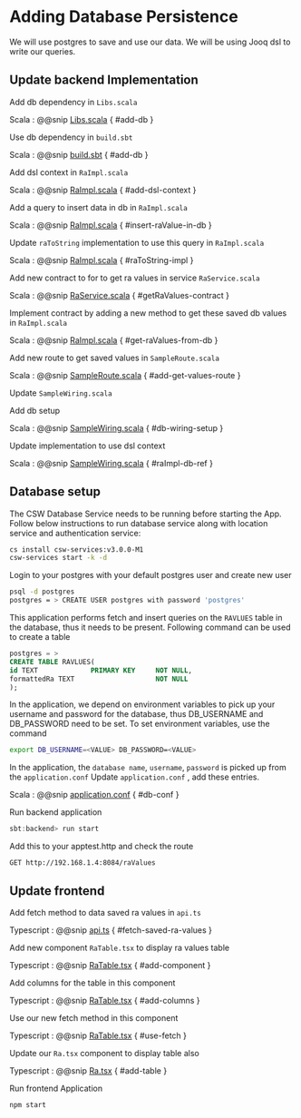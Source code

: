 # Adding Database Persistence

We will use postgres to save and use our data. We will be using Jooq dsl to write our queries.

## Update backend Implementation

Add db dependency in `Libs.scala`

Scala
: @@snip [Libs.scala](../../../../backend/project/Libs.scala) { #add-db }

Use db dependency in `build.sbt`

Scala
: @@snip [build.sbt](../../../../backend/build.sbt) { #add-db }

Add dsl context in `RaImpl.scala`

Scala
: @@snip [RaImpl.scala](../../../../backend/src/main/scala/org/tmt/sample/db/RaImpl.scala) { #add-dsl-context }

Add a query to insert data in db in `RaImpl.scala`

Scala
: @@snip [RaImpl.scala](../../../../backend/src/main/scala/org/tmt/sample/db/RaImpl.scala) { #insert-raValue-in-db }

Update `raToString` implementation to use this query in `RaImpl.scala`

Scala
: @@snip [RaImpl.scala](../../../../backend/src/main/scala/org/tmt/sample/db/RaImpl.scala) { #raToString-impl }

Add new contract to for to get ra values in service `RaService.scala`

Scala
: @@snip [RaService.scala](../../../../backend/src/main/scala/org/tmt/sample/service/RaService.scala) { #getRaValues-contract }

Implement contract by adding a new method to get these saved db values in `RaImpl.scala`

Scala
: @@snip [RaImpl.scala](../../../../backend/src/main/scala/org/tmt/sample/db/RaImpl.scala) { #get-raValues-from-db }

Add new route to get saved values in `SampleRoute.scala`

Scala
: @@snip [SampleRoute.scala](../../../../backend/src/main/scala/org/tmt/sample/http/SampleRoute.scala) { #add-get-values-route }

Update `SampleWiring.scala`

Add db setup

Scala
: @@snip [SampleWiring.scala](../../../../backend/src/main/scala/org/tmt/sample/db/SampleWiring.scala) { #db-wiring-setup }

Update implementation to use dsl context

Scala
: @@snip [SampleWiring.scala](../../../../backend/src/main/scala/org/tmt/sample/db/SampleWiring.scala) { #raImpl-db-ref }

## Database setup

The CSW Database Service needs to be running before starting the App.
Follow below instructions to run database service along with location service and authentication service:

```bash
cs install csw-services:v3.0.0-M1
csw-services start -k -d
```

Login to your postgres with your default postgres user and create new user

```bash
psql -d postgres
postgres = > CREATE USER postgres with password 'postgres'
```

This application performs fetch and insert queries on the `RAVLUES` table in the database, thus it needs to be
present.
Following command can be used to create a table

```sql
postgres = >
CREATE TABLE RAVLUES(
id TEXT             PRIMARY KEY     NOT NULL,
formattedRa TEXT                    NOT NULL
);
```

In the application, we depend on environment variables to pick up your username and password for the database, thus DB_USERNAME and
DB_PASSWORD need to be set.
To set environment variables, use the command

```bash
export DB_USERNAME=<VALUE> DB_PASSWORD=<VALUE>
```

In the application, the `database name`, `username`, `password` is picked up from the `application.conf`
Update `application.conf` , add these entries.

Scala
: @@snip [application.conf](../../../../backend/src/main/resources/application.conf) { #db-conf }

Run backend application

```sbt
sbt:backend> run start
```

Add this to your apptest.http and check the route

```http
GET http://192.168.1.4:8084/raValues
```

## Update frontend

Add fetch method to data saved ra values in `api.ts`

Typescript
: @@snip [api.ts](../../../../frontend/src/utils/api.ts) { #fetch-saved-ra-values }

Add new component `RaTable.tsx` to display ra values table

Typescript
: @@snip [RaTable.tsx](../../../../frontend/src/components/pages/RaTable.tsx) { #add-component }

Add columns for the table in this component

Typescript
: @@snip [RaTable.tsx](../../../../frontend/src/components/pages/RaTable.tsx) { #add-columns }

Use our new fetch method in this component

Typescript
: @@snip [RaTable.tsx](../../../../frontend/src/components/pages/RaTable.tsx) { #use-fetch }

Update our `Ra.tsx` component to display table also

Typescript
: @@snip [Ra.tsx](../../../../frontend/src/db/Ra.tsx) { #add-table }

Run frontend Application

```bash
npm start
```
